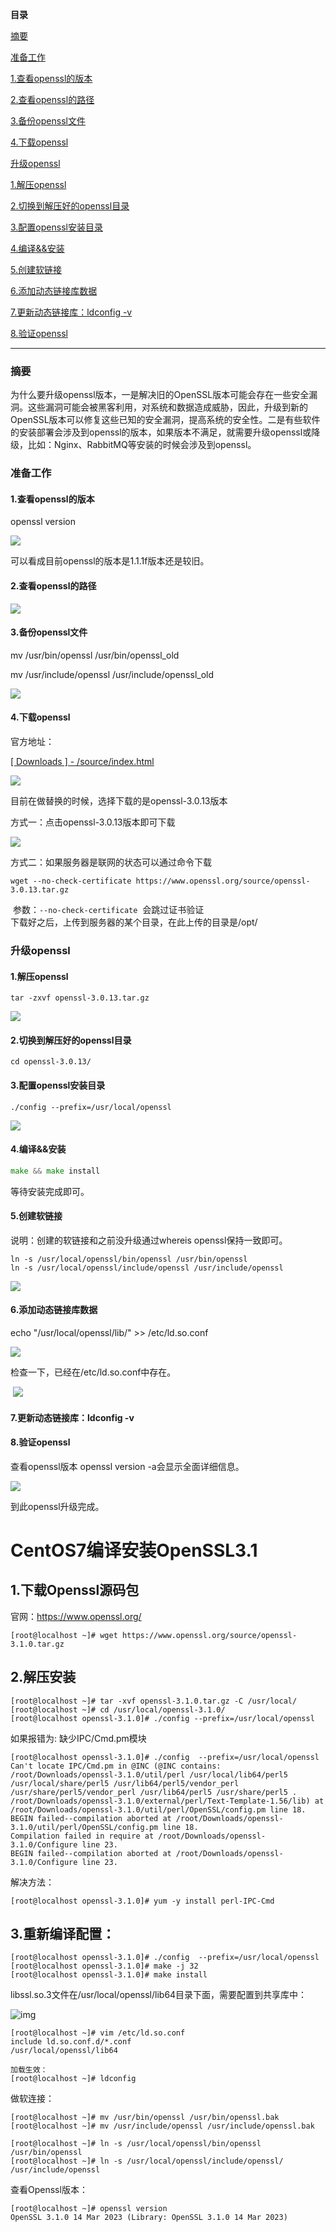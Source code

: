  

**目录**

[摘要](#t0)

[准备工作](#t1)

[1.查看openssl的版本](#t2)

[2.查看openssl的路径](#t3)

[3.备份openssl文件](#t4)

[4.下载openssl](#t5)

[升级openssl](#t6)

[1.解压openssl](#t7)

[2.切换到解压好的openssl目录](#t8)

[3.配置openssl安装目录](#t9)

[4.编译&&安装](#t10)

[5.创建软链接](#t11)

[6.添加动态链接库数据](#t12)

[7.更新动态链接库：ldconfig -v](#t13)

[8.验证openssl](#t14)

* * *

### 摘要

为什么要升级openssl版本，一是解决旧的OpenSSL版本可能会存在一些安全漏洞。这些漏洞可能会被黑客利用，对系统和数据造成威胁，因此，升级到新的OpenSSL版本可以修复这些已知的安全漏洞，提高系统的安全性。二是有些软件的安装部署会涉及到openssl的版本，如果版本不满足，就需要升级openssl或降级，比如：Nginx、RabbitMQ等安装的时候会涉及到openssl。

### 准备工作

#### 1.查看openssl的版本

openssl version

![](https://img-blog.csdnimg.cn/direct/61fad190cc9c4e199ee314a40b3ce8bc.png)

可以看成目前openssl的版本是1.1.1f版本还是较旧。

#### 2.查看openssl的路径

![](https://img-blog.csdnimg.cn/direct/3919212b5395484c8c61c3e1f8e40e55.png)

#### 3.备份openssl文件

mv /usr/bin/openssl /usr/bin/openssl\_old

mv /usr/include/openssl /usr/include/openssl\_old

![](https://img-blog.csdnimg.cn/direct/c6cc929faa20458f9afe7a926bfe4c98.png)

#### 4.下载openssl

官方地址：

[\[ Downloads \] - /source/index.html](https://www.openssl.org/source/ "[ Downloads ] - /source/index.html")

![](https://img-blog.csdnimg.cn/direct/f1352fde32ba4509b45bee929180e7d9.png)

目前在做替换的时候，选择下载的是openssl-3.0.13版本

方式一：点击openssl-3.0.13版本即可下载

![](https://img-blog.csdnimg.cn/direct/20d433f5883547a9bf76038454a17ad0.png)

方式二：如果服务器是联网的状态可以通过命令下载

```cobol
wget --no-check-certificate https://www.openssl.org/source/openssl-3.0.13.tar.gz
```

 参数：`--no-check-certificate`  会跳过证书验证  
下载好之后，上传到服务器的某个目录，在此上传的目录是/opt/

### 升级openssl

#### 1.解压openssl

```cobol
tar -zxvf openssl-3.0.13.tar.gz
```

![](https://img-blog.csdnimg.cn/direct/81b56278b788424082ce968f5a5abc00.png)

#### 2.切换到解压好的openssl目录

```cobol
cd openssl-3.0.13/
```

#### 3.配置openssl安装目录

```cobol
./config --prefix=/usr/local/openssl
```

![](https://img-blog.csdnimg.cn/direct/e2433db173f54beeafd8e5e553595a6a.png)

#### 4.编译&&安装

```go
make && make install
```

等待安装完成即可。

#### 5.创建软链接

说明：创建的软链接和之前没升级通过whereis openssl保持一致即可。

```cobol
ln -s /usr/local/openssl/bin/openssl /usr/bin/openssl 
ln -s /usr/local/openssl/include/openssl /usr/include/openssl
```

![](https://img-blog.csdnimg.cn/direct/f82f4d84aa05477cae45f0d46370decd.png)

#### 6.添加动态链接库数据

echo "/usr/local/openssl/lib/" >> /etc/ld.so.conf

![](https://img-blog.csdnimg.cn/direct/1e9fc121b9a641d4822b7f5490a23ce3.png)

检查一下，已经在/etc/ld.so.conf中存在。

 ![](https://img-blog.csdnimg.cn/direct/9159b0fd62054565bec21dba7f9d007a.png)

#### 7.更新动态链接库：ldconfig -v

#### 8.验证openssl

查看openssl版本 openssl version -a会显示全面详细信息。

![](https://img-blog.csdnimg.cn/direct/fbdd02c1ed55487d98e29f220e945af1.png)

到此openssl升级完成。







# CentOS7编译安装OpenSSL3.1

## 1.下载Openssl源码包

官网：https://www.openssl.org/

```shell
[root@localhost ~]# wget https://www.openssl.org/source/openssl-3.1.0.tar.gz
```

## 2.解压安装

```shell
[root@localhost ~]# tar -xvf openssl-3.1.0.tar.gz -C /usr/local/
[root@localhost ~]# cd /usr/local/openssl-3.1.0/
[root@localhost openssl-3.1.0]# ./config --prefix=/usr/local/openssl
```

如果报错为: 缺少IPC/Cmd.pm模块

```shell
[root@localhost openssl-3.1.0]# ./config  --prefix=/usr/local/openssl
Can't locate IPC/Cmd.pm in @INC (@INC contains: /root/Downloads/openssl-3.1.0/util/perl /usr/local/lib64/perl5 /usr/local/share/perl5 /usr/lib64/perl5/vendor_perl /usr/share/perl5/vendor_perl /usr/lib64/perl5 /usr/share/perl5 . /root/Downloads/openssl-3.1.0/external/perl/Text-Template-1.56/lib) at /root/Downloads/openssl-3.1.0/util/perl/OpenSSL/config.pm line 18.
BEGIN failed--compilation aborted at /root/Downloads/openssl-3.1.0/util/perl/OpenSSL/config.pm line 18.
Compilation failed in require at /root/Downloads/openssl-3.1.0/Configure line 23.
BEGIN failed--compilation aborted at /root/Downloads/openssl-3.1.0/Configure line 23.
```

解决方法：

```shell
[root@localhost openssl-3.1.0]# yum -y install perl-IPC-Cmd
```

## 3.重新编译配置：

```shell
[root@localhost openssl-3.1.0]# ./config  --prefix=/usr/local/openssl
[root@localhost openssl-3.1.0]# make -j 32
[root@localhost openssl-3.1.0]# make install
```

libssl.so.3文件在/usr/local/openssl/lib64目录下面，需要配置到共享库中：

![img](https://img2023.cnblogs.com/blog/1513031/202305/1513031-20230511170347476-2131932986.png)

```shell
[root@localhost ~]# vim /etc/ld.so.conf
include ld.so.conf.d/*.conf
/usr/local/openssl/lib64

加载生效：
[root@localhost ~]# ldconfig
```

做软连接：

```shell
[root@localhost ~]# mv /usr/bin/openssl /usr/bin/openssl.bak
[root@localhost ~]# mv /usr/include/openssl /usr/include/openssl.bak 

[root@localhost ~]# ln -s /usr/local/openssl/bin/openssl /usr/bin/openssl
[root@localhost ~]# ln -s /usr/local/openssl/include/openssl/  /usr/include/openssl
```

查看Openssl版本：

```shell
[root@localhost ~]# openssl version
OpenSSL 3.1.0 14 Mar 2023 (Library: OpenSSL 3.1.0 14 Mar 2023)
```

